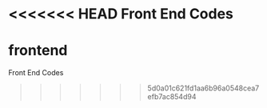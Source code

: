 <<<<<<< HEAD
Front End Codes
=======
# frontend
Front End Codes
>>>>>>> 5d0a01c621fd1aa6b96a0548cea7efb7ac854d94
